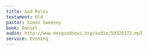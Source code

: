 ```yaml
---
title: God Rules
testament: Old
pastor: Simon Sweeney
book: Daniel
audio: http://www.mecgoodnews.org/audio/50320172.mp3
service: Evening
---
```

